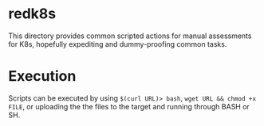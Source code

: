# redk8s
This directory provides common scripted actions for manual assessments for K8s, hopefully expediting and dummy-proofing common tasks.

# Execution
Scripts can be executed by using `$(curl URL)> bash`, `wget URL && chmod +x FILE`, or uploading the the files to the target and running through BASH or SH.
